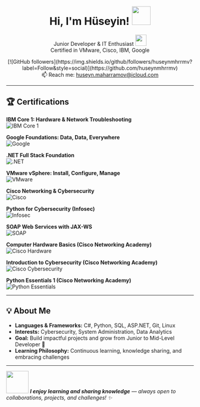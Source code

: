 <h1 align="center">Hi, I'm Hüseyin! <img src="https://media.giphy.com/media/mGcNjsfWAjY5AEZNw6/giphy.gif" width="50"></h1>
<p align="center">
  Junior Developer & IT Enthusiast <img src="https://media.giphy.com/media/fYSnHlufseco8Fh93Z/giphy.gif" width="30"><br>
  Certified in VMware, Cisco, IBM, Google
</p>

<p align="center">
  [![GitHub followers](https://img.shields.io/github/followers/huseynmhrrmv?label=Follow&style=social)](https://github.com/huseynmhrrmv)
  <br>
  📫 Reach me: <a href="mailto:huseyn.maharramov@icloud.com">huseyn.maharramov@icloud.com</a>
</p>

---

## 🏆 Certifications

<div align="left">

**IBM Core 1: Hardware & Network Troubleshooting**  
![IBM Core 1](https://img.shields.io/badge/IBM-Core_1_Hardware_Network-red?style=for-the-badge&logo=ibm)

**Google Foundations: Data, Data, Everywhere**  
![Google](https://img.shields.io/badge/Google-Data_Analytics-blue?style=for-the-badge&logo=google)

**.NET Full Stack Foundation**  
![.NET](https://img.shields.io/badge/.NET-Full_Stack-purple?style=for-the-badge&logo=dotnet)

**VMware vSphere: Install, Configure, Manage**  
![VMware](https://img.shields.io/badge/VMware-vSphere-lightgrey?style=for-the-badge&logo=vmware)

**Cisco Networking & Cybersecurity**  
![Cisco](https://img.shields.io/badge/Cisco-Networking-blue?style=for-the-badge&logo=cisco)

**Python for Cybersecurity (Infosec)**  
![Infosec](https://img.shields.io/badge/Infosec-Python_Cybersecurity-yellow?style=for-the-badge&logo=python)

**SOAP Web Services with JAX-WS**  
![SOAP](https://img.shields.io/badge/SOAP-Web_Services-orange?style=for-the-badge)

**Computer Hardware Basics (Cisco Networking Academy)**  
![Cisco Hardware](https://img.shields.io/badge/Cisco-Hardware_Intro-lightblue?style=for-the-badge&logo=cisco)

**Introduction to Cybersecurity (Cisco Networking Academy)**  
![Cisco Cybersecurity](https://img.shields.io/badge/Cisco-Cybersecurity-blue?style=for-the-badge&logo=cisco)

**Python Essentials 1 (Cisco Networking Academy)**  
![Python Essentials](https://img.shields.io/badge/Python-Essentials_1-green?style=for-the-badge&logo=python)

</div>

---

## 💡 About Me

- **Languages & Frameworks:** C#, Python, SQL, ASP.NET, Git, Linux  
- **Interests:** Cybersecurity, System Administration, Data Analytics  
- **Goal:** Build impactful projects and grow from Junior to Mid-Level Developer 🚀  
- **Learning Philosophy:** Continuous learning, knowledge sharing, and embracing challenges  

---

<img src="https://media.giphy.com/media/LnQjpWaON8nhr21vNW/giphy.gif" width="60">  
<em><b>I enjoy learning and sharing knowledge</b> — always open to collaborations, projects, and challenges! ✨</em>